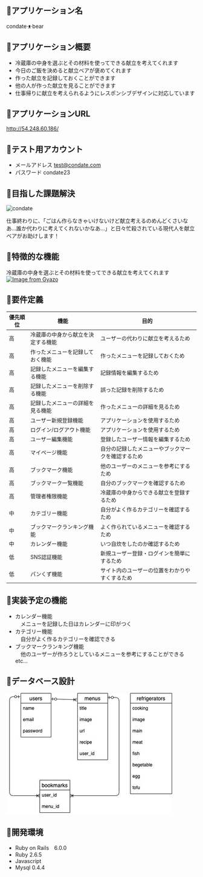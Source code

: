 ## 🍙アプリケーション名
condate·ᴥ·bear

## 🍙アプリケーション概要
- 冷蔵庫の中身を選ぶとその材料を使ってできる献立を考えてくれます
- 今日のご飯を決めると献立ベアが褒めてくれます
- 作った献立を記録しておくことができます
- 他の人が作った献立を見ることができます
- 仕事帰りに献立を考えられるようにレスポンシブデザインに対応しています

## 🍙アプリケーションURL
http://54.248.60.186/


## 🍙テスト用アカウント

- メールアドレス test@condate.com
- パスワード condate23


## 🍙目指した課題解決
![condate](https://user-images.githubusercontent.com/68979287/93204029-5a445380-f790-11ea-893b-231520c56f46.jpg)

仕事終わりに、「ごはん作らなきゃいけないけど献立考えるのめんどくさいなあ…誰か代わりに考えてくれないかなあ…」と日々忙殺されている現代人を献立ベアがお助けします！


## 🍙特徴的な機能
冷蔵庫の中身を選ぶとその材料を使ってできる献立を考えてくれます
[![Image from Gyazo](https://i.gyazo.com/5989ee0b2f16d49e95e6df603ab53ab6.gif)](https://gyazo.com/5989ee0b2f16d49e95e6df603ab53ab6)



## 🍙要件定義
優先順位 | 機能 | 目的
-- | -- | --
高 | 冷蔵庫の中身から献立を決定する機能 | ユーザーの代わりに献立を考えるため
高 | 作ったメニューを記録しておく機能 | 作ったメニューを記録しておくため
高 | 記録したメニューを編集する機能 | 記録情報を編集するため
高 | 記録したメニューを削除する機能 | 誤った記録を削除するため
高 | 記録したメニューの詳細を見る機能 | 作ったメニューの詳細を見るため
高 | ユーザー新規登録機能 | アプリケーションを使用するため
高 | ログイン/ログアウト機能 | アプリケーションを使用するため
高 | ユーザー編集機能 | 登録したユーザー情報を編集するため
高 | マイページ機能 | 自分の記録したメニューやブックマークを確認するため
高 | ブックマーク機能 | 他のユーザーのメニューを参考にするため
高 | ブックマーク一覧機能 | 自分のブックマークを確認するため
高 | 管理者権限機能 | 冷蔵庫の中身からできる献立を登録するため
中 | カテゴリー機能 | 自分がよく作るカテゴリーを確認するため
中 | ブックマークランキング機能 | よく作られているメニューを確認するため
中 | カレンダー機能 | いつ自炊をしたのか確認するため
低 | SNS認証機能 | 新規ユーザー登録・ログインを簡単にするため
低 | パンくず機能 | サイト内のユーザーの位置をわかりやすくするため




## 🍙実装予定の機能
- カレンダー機能<br>
　メニューを記録した日はカレンダーに印がつく
- カテゴリー機能<br>
　自分がよく作るカテゴリーを確認できる
- ブックマークランキング機能<br>
　他のユーザーが作ろうとしているメニューを参考にすることができる<br>
etc...

## 🍙データベース設計
![ER](./ER.jpg)


## 🍙開発環境
- Ruby on Rails　6.0.0
- Ruby 2.6.5
- Javascript 
- Mysql  0.4.4 
